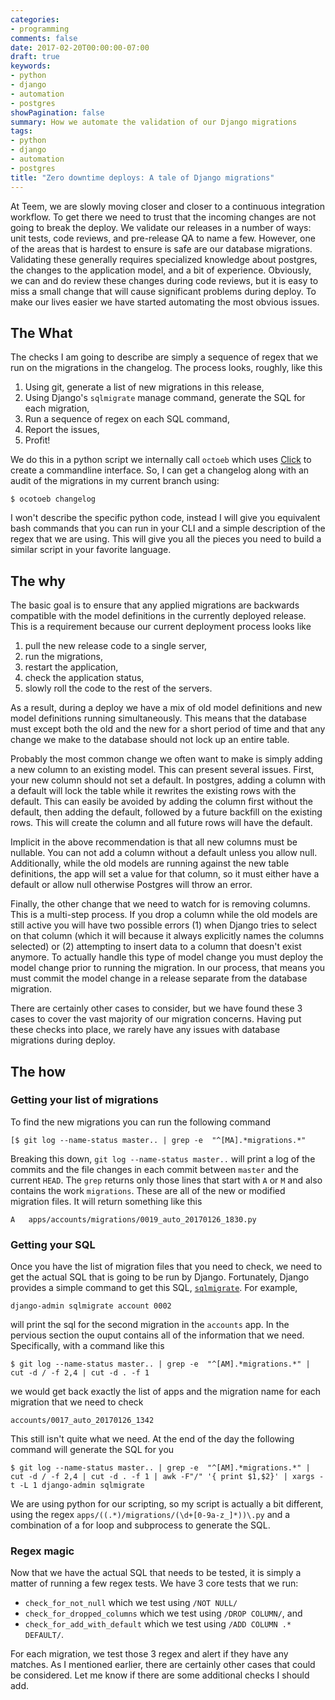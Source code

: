 ```yaml
---
categories:
- programming
comments: false
date: 2017-02-20T00:00:00-07:00
draft: true
keywords:
- python
- django
- automation
- postgres
showPagination: false
summary: How we automate the validation of our Django migrations
tags:
- python
- django
- automation
- postgres
title: "Zero downtime deploys: A tale of Django migrations" 
---
```


At Teem, we are slowly moving closer and closer to a continuous integration workflow.
To get there we need to trust that the incoming changes are not going to break the deploy.
We validate our releases in a number of ways: unit tests, code reviews, and
pre-release QA to name a few. However, one of the areas that is hardest to
ensure is safe are our database migrations. Validating these generally requires
specialized knowledge about postgres, the changes to the application model, and
a bit of experience. Obviously, we can and do review these changes during code 
reviews, but it is easy to miss a small change that will cause significant
problems during deploy. To make our lives easier we have started automating the 
most obvious issues.

<!--more-->
## The What
The checks I am going to describe are simply a sequence of regex
that we run on the migrations in the changelog. The process looks, roughly,
like this

1. Using git, generate a list of new migrations in this release,
1. Using Django's `sqlmigrate` manage command, generate the SQL for each
   migration,
1. Run a sequence of regex on each SQL command,
1. Report the issues,
1. Profit!

We do this in a python script we internally call `octoeb` which uses
[Click](http://click.pocoo.org/5/) to create a commandline
interface.  So, I can get a changelog along with an audit of the migrations
in my current branch using:

```
$ ocotoeb changelog
```
I won't describe the specific python code, instead I will give you equivalent bash commands
that you can run in your CLI and a simple description of the regex that we
are using. This will give you all the pieces you need to build a similar script
in your favorite language.

## The why
The basic goal is to ensure that any applied migrations are backwards
compatible with the model definitions in the currently deployed release. This
is a requirement because our current deployment process looks like

1. pull the new release code to a single server,
1. run the migrations,
1. restart the application,
1. check the application status,
1. slowly roll the code to the rest of the servers.

As a result, during a deploy we have a mix of old model definitions and new
model definitions running simultaneously.  This means that the database must
except both the old and the new for a short period of time and that any change we make
to the database should not lock up an entire table.

Probably the most common change we often want to make is simply adding a new
column to an existing model.  This can present several issues.  First, your new 
column should not set a default.  In postgres, adding a column with a default will
lock the table while it rewrites the existing rows with the default.  This can
easily be avoided by adding the column first without the default, then adding
the default, followed by a future backfill on the existing rows.  This will
create the column and all future rows will have the default.

Implicit in the above recommendation is that all new columns must be nullable.
You can not add a column without a default unless you allow null. Additionally,
while the old models are running against the new table definitions, the app
will set a value for that column, so it must either have a default or allow
null otherwise Postgres will throw an error.

Finally, the other change that we need to watch for is removing columns. This
is a multi-step process. If you drop a column while the old models are still
active you will have two possible errors (1) when Django tries to select on
that column (which it will because it always explicitly names the columns
selected) or (2) attempting to insert data to a column that doesn't exist
anymore. To actually handle this type of model change you must deploy the model
change prior to running the migration.  In our process, that means you must
commit the model change in a release separate from the database migration.

There are certainly other cases to consider, but we have found these 3 cases to
cover the vast majority of our migration concerns. Having put these checks into
place, we rarely have any issues with database migrations during deploy.

## The how 
### Getting your list of migrations
To find the new migrations you can run the following command

```
[$ git log --name-status master.. | grep -e  "^[MA].*migrations.*"
```

Breaking this down, `git log --name-status master..` will print a log of the
commits and the file changes in each commit between `master` and the current
`HEAD`.  The `grep` returns only those lines that start with `A` or `M` and
also contains the work `migrations`.  These are all of the new or modified
migration files.  It will return something like this

```
A	apps/accounts/migrations/0019_auto_20170126_1830.py
```


### Getting your SQL
Once you have the list of migration files that you need to check, we need to
get the actual SQL that is going to be run by Django.  Fortunately, Django
provides a simple command to get this SQL,
[`sqlmigrate`](https://docs.djangoproject.com/en/1.10/ref/django-admin/#sqlmigrate).
For example,

```
django-admin sqlmigrate account 0002
```

will print the sql for the second migration in the `accounts` app. In the
pervious section the ouput contains all of the information that we need.
Specifically, with a command like this

```
$ git log --name-status master.. | grep -e  "^[AM].*migrations.*" | cut -d / -f 2,4 | cut -d . -f 1
```

we would get back exactly the list of apps and the migration name for each
migration that we need to check

```
accounts/0017_auto_20170126_1342
```

This still isn't quite what we need.  At the end of the day the following
command will generate the SQL for you

```
$ git log --name-status master.. | grep -e  "^[AM].*migrations.*" | cut -d / -f 2,4 | cut -d . -f 1 | awk -F"/" '{ print $1,$2}' | xargs -t -L 1 django-admin sqlmigrate
```

We are using python for our scripting, so my script is actually a bit
different, using the regex `apps/((.*)/migrations/(\d+[0-9a-z_]*))\.py` and a
combination of a for loop and subprocess to generate the SQL.

### Regex magic
Now that we have the actual SQL that needs to be tested, it is simply a matter
of running a few regex tests. We have 3 core tests that we run:

- `check_for_not_null` which we test using `/NOT NULL/`
- `check_for_dropped_columns` which we test using `/DROP COLUMN/`,
  and
- `check_for_add_with_default` which we test using `/ADD COLUMN .* DEFAULT/`.

For each migration, we test those 3 regex and alert if they have any matches.
As I mentioned earlier, there are certainly other cases that could be
considered. Let me know if there are some additional checks I should add.

